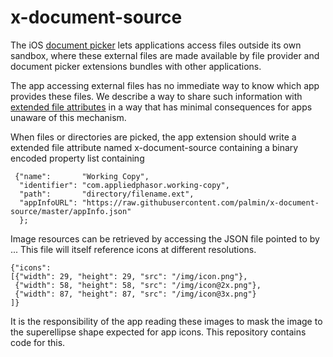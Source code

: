 # x-document-source

The iOS [document picker](https://developer.apple.com/library/ios/documentation/FileManagement/Conceptual/DocumentPickerProgrammingGuide/Introduction/Introduction.html#//apple_ref/doc/uid/TP40014451-CH1-SW5) lets applications access files outside its own sandbox, where these external files are made available by file provider and document picker extensions bundles with other applications. 

The app accessing external files has no immediate way to know which app provides these files. We describe a way to share such information with [extended file attributes](https://en.m.wikipedia.org/wiki/Extended_file_attributes) in a way that has minimal consequences for apps unaware of this mechanism. 

When files or directories are picked, the app extension should write a extended file attribute named x-document-source containing a binary encoded property list containing

```
 {"name":       "Working Copy",
  "identifier": "com.appliedphasor.working-copy",
  "path":       "directory/filename.ext",
  "appInfoURL": "https://raw.githubusercontent.com/palmin/x-document-source/master/appInfo.json"
  };

```

Image resources can be retrieved by accessing the JSON file pointed to by ...
This file will itself reference icons at different resolutions. 

```
{"icons":
[{"width": 29, "height": 29, "src": "/img/icon.png"},
 {"width": 58, "height": 58, "src": "/img/icon@2x.png"},
 {"width": 87, "height": 87, "src": "/img/icon@3x.png"}
]}

```

It is the responsibility of the app reading these images to mask the image to the superellipse shape expected for app icons. This repository contains code for this. 